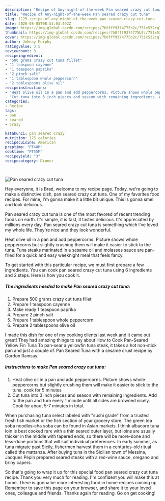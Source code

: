 ```yaml
---
description: "Recipe of Any-night-of-the-week Pan seared crazy cut tuna"
title: "Recipe of Any-night-of-the-week Pan seared crazy cut tuna"
slug: 1125-recipe-of-any-night-of-the-week-pan-seared-crazy-cut-tuna
date: 2020-08-05T08:53:03.492Z
image: https://img-global.cpcdn.com/recipes/7b0fff9374775b2c/751x532cq70/pan-seared-crazy-cut-tuna-recipe-main-photo.jpg
thumbnail: https://img-global.cpcdn.com/recipes/7b0fff9374775b2c/751x532cq70/pan-seared-crazy-cut-tuna-recipe-main-photo.jpg
cover: https://img-global.cpcdn.com/recipes/7b0fff9374775b2c/751x532cq70/pan-seared-crazy-cut-tuna-recipe-main-photo.jpg
author: Johnny Murphy
ratingvalue: 3.5
reviewcount: 3
recipeingredient:
- "500 grams crazy cut tuna fillet"
- "1 teaspoon cayenne"
- "1 teaspoon paprika"
- "2 pinch salt"
- "1 tablespoon whole peppercorn"
- "2 tablespoons olive oil"
recipeinstructions:
- "Heat olive oil in a pan and add peppercorns. Picture shows whole peppercorns but slightly crushing them will make it easier to stick to the tuna. cook for 5 minutes"
- "Cut tuna into 3 inch pieces and season with remaining ingredients. Add to the pan and turn every 1 minute until all sides are browned nicely. Cook for about 5-7 minutes in total."
categories:
- Recipe
tags:
- pan
- seared
- crazy

katakunci: pan seared crazy 
nutrition: 175 calories
recipecuisine: American
preptime: "PT40M"
cooktime: "PT55M"
recipeyield: "3"
recipecategory: Dinner

---
```



![Pan seared crazy cut tuna](https://img-global.cpcdn.com/recipes/7b0fff9374775b2c/751x532cq70/pan-seared-crazy-cut-tuna-recipe-main-photo.jpg)

Hey everyone, it is Brad, welcome to my recipe page. Today, we're going to make a distinctive dish, pan seared crazy cut tuna. One of my favorites food recipes. For mine, I'm gonna make it a little bit unique. This is gonna smell and look delicious.

Pan seared crazy cut tuna is one of the most favored of recent trending foods on earth. It's simple, it is fast, it tastes delicious. It's appreciated by millions every day. Pan seared crazy cut tuna is something which I've loved my whole life. They're nice and they look wonderful.

Heat olive oil in a pan and add peppercorns. Picture shows whole peppercorns but slightly crushing them will make it easier to stick to the tuna. Tuna steaks marinated in a sesame oil and molasses sauce are pan-fried for a quick and easy weeknight meal that feels fancy.


To get started with this particular recipe, we must first prepare a few ingredients. You can cook pan seared crazy cut tuna using 6 ingredients and 2 steps. Here is how you cook it.

<!--inarticleads1-->

##### The ingredients needed to make Pan seared crazy cut tuna:

1. Prepare 500 grams crazy cut tuna fillet
1. Prepare 1 teaspoon cayenne
1. Make ready 1 teaspoon paprika
1. Prepare 2 pinch salt
1. Prepare 1 tablespoon whole peppercorn
1. Prepare 2 tablespoons olive oil


I made this dish for one of my cooking clients last week and it came out great! They had amazing things to say about How to Cook Pan-Seared Yellow Fin Tuna To pan-sear a yellowfin tuna steak, it takes a hot non-stick pan and just a couple of. Pan Seared Tuna with a sesame crust recipe by Gordon Ramsay. 

<!--inarticleads2-->

##### Instructions to make Pan seared crazy cut tuna:

1. Heat olive oil in a pan and add peppercorns. Picture shows whole peppercorns but slightly crushing them will make it easier to stick to the tuna. cook for 5 minutes
1. Cut tuna into 3 inch pieces and season with remaining ingredients. Add to the pan and turn every 1 minute until all sides are browned nicely. Cook for about 5-7 minutes in total.


When purchasing tuna select labeled with &#34;sushi grade&#34; from a trusted fresh fish market or the fish section of your grocery store. The green tea soba noodles-cha soba can be found in Asian markets. I think albacore tuna loin is best cooked rare with a thin seared outer layer, but loins are usually thicker in the middle with tapered ends, so there will be more-done and less-done portions that will suit individual preferences. In early summer, as tuna migrate past Sicily, fishermen harvest them in a centuries-old ritual called the mattanza. After buying tuna in the Sicilian town of Messina, Jacques Pépin prepared seared steaks with a red-wine sauce, oregano and briny capers. 

So that's going to wrap it up for this special food pan seared crazy cut tuna recipe. Thank you very much for reading. I'm confident you will make this at home. There is gonna be more interesting food in home recipes coming up. Remember to save this page on your browser, and share it to your loved ones, colleague and friends. Thanks again for reading. Go on get cooking!
